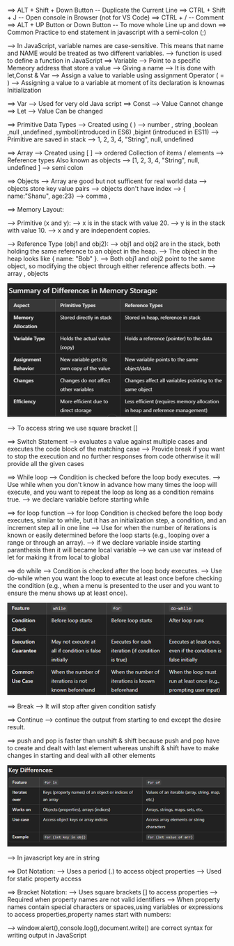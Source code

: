 ==> ALT + Shift + Down Button -- Duplicate the Current Line 
==> CTRL + Shift + J -- Open console in Browser (not for VS Code)
==> CTRL + / -- Comment 
==> ALT + UP Button or Down Button -- To move whole Line up and down 
==> Common Practice to end statement in javascript with a semi-colon (;)

--> In JavaScript, variable names are case-sensitive. This means that name and NAME would be treated as two different variables.
--> function is used to define a function in JavaScript
==> Variable 
--> Point to a specific Memeory address that store a value 
--> Giving a name 
--> It is done with let,Const & Var 
--> Assign a value to variable using assignment Operator ( = )
--> Assigning a value to a variable at moment of its declaration is knownas Initialization 

==> Var --> Used for very old Java script 
==> Const --> Value Cannot change 
==> Let --> Value Can be changed 

==> Primitive Data Types 
--> Created using ( )
--> number , string ,boolean ,null ,undefined ,symbol(introduced in ES6) ,bigint (introduced in ES11)
--> Primitive are saved in stack 
--> 1, 2, 3, 4, "String", null, undefined

==> Array 
--> Created using [ ]
--> ordered Collection of items / elements 
--> Reference types Also known as objects 
--> [1, 2, 3, 4, "String", null, undefined ]
--> semi colon 

==> Objects
--> Array are good but not sufficent for real world data 
--> objects store key value pairs 
--> objects don't have index
--> { name:"Shanu", age:23}
--> comma ,

==> Memory Layout:

--> Primitive (x and y):
--> x is in the stack with value 20.
--> y is in the stack with value 10.
--> x and y are independent copies.

--> Reference Type (obj1 and obj2):
--> obj1 and obj2 are in the stack, both holding the same reference to an object in the heap.
--> The object in the heap looks like { name: "Bob" }.
--> Both obj1 and obj2 point to the same object, so modifying the object through either reference affects both.
--> array , objects

![Differences in Memory Storage of Primitive and Reference](image-1.png)

--> To access string we use square bracket []

==> Switch Statement
--> evaluates a value against multiple cases and executes the code block of the matching case
--> Provide break if you want to stop the execution and no further responses from code otherwise it will provide all the given cases 

==> While loop
--> Condition is checked before the loop body executes.
--> Use while when you don't know in advance how many times the loop will execute, and you want to repeat the loop as long as a condition remains true.
--> we declare variable before starting while 

==> for loop function 
--> for loop Condition is checked before the loop body executes, similar to while, but it has an initialization step, a condition, and an increment step all in one line
--> Use for when the number of iterations is known or easily determined before the loop starts (e.g., looping over a range or through an array).
--> if we declare variable inside starting   paranthesis then it will became local variable 
--> we can use var instead of let for making it from local to global 

==> do while 
--> Condition is checked after the loop body executes.
--> Use do-while when you want the loop to execute at least once before checking the condition (e.g., when a menu is presented to the user and you want to ensure the menu shows up at least once).
 
![Difference between for , while , do while loop ](image.png)

==> Break 
--> It will stop after given condition satisfy 

==> Continue 
--> continue the  output from starting to end except the desire result.

==> push and pop is faster than unshift & shift 
because push and pop have to create and dealt with last element whereas unshift & shift have to make changes in starting and deal with all other elements 

![Difference between for in and for of](image-2.png)

--> In javascript key are in string 

==> Dot Notation:
--> Uses a period (.) to access object properties
--> Used for static property access

==> Bracket Notation:
--> Uses square brackets [] to access properties
--> Required when property names are not valid identifiers
--> When property names contain special characters or spaces,using variables or expressions to access properties,property names start with numbers:

--> window.alert(),console.log(),document.write() are correct syntax for writing output in JavaScript